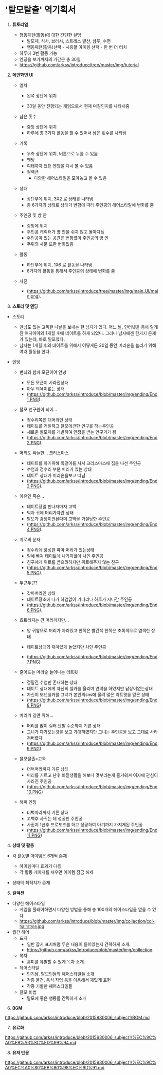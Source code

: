 # '탈모탈출' 역기획서

1. **튜토리얼**

   * 행동패턴(활동)에 대한 간단한 설명
     *  발모제, 식사, 브러시, 스트레스 발산, 샴푸, 수면
     *  행동패턴(활동)선택 - 사용할 아이템 선택 - 한 번 더 터치
   * 하루에 3번 활동 가능
   * 엔딩을 보기까지의 기간은 총 30일
   * https://github.com/arkss/introduce/tree/master/img/tutorial

2. **메인화면 UI**

   - 일차

     - 왼쪽 상단에 위치

     - 30일 동안 진행되는 게임으로서 현재 며칠인지를 나타내줌

   - 남은 횟수

     - 중앙 상단에 위치
     - 하루에 총 3가지 활동을 할 수 있어서 남은 횟수를 나타냄

   - 기록

     - 우측 상단에 위치, 버튼으로 누를 수 있음
     - 엔딩
     - 여태까지 했던 엔딩을 다시 볼 수 있음
     - 컬렉션
       - 다양한 헤어스타일을 모아놓고 볼 수 있음

   - 상태

     - 상단부에 위치, 3X2 로 상태를 나타냄
     - 총 6가지의 상태로 상태가 변함에 따라 주인공의 헤어스타일에 변화를 줌

   - 주인공 및 방 안

     - 중앙에 위치
     - 주인공 캐릭터가 방 안을 쉬지 않고 돌아다님
     - 주인공이 있는 공간은 변함없이 주인공의 방 안
     - 주위의 사물 또한 변화없음

   - 활동

     * 하단부에 위치, 1X6 로 활동을 나타냄
     * 6가지의 활동을 통해서 주인공의 상태에 변화를 줌 

   - 사진

     * (https://github.com/arkss/introduce/tree/master/img/main_UI/main.png).   

3. **스토리 및 엔딩**

- 스토리

  - 만남도 없는 고독한 나날을 보내는 한 남자가 있다. 어느 날, 인터넷을 통해 알게된 여자아이와 1개월 후에 데이트를 하게 되었다. 그러나 남자에겐 한가지 문제가 있는데, 바로 탈모였다.
  - 남자는 1개월 후의 데이트를 위해서 어떻게든 30일 동안 머리숱을 늘리기 위해 여러 활동을 한다.

- 엔딩

  - 번뇌와 함께 모근이여 안녕

    - 모든 모근이 사라진상태
    - 아무 의욕이없는 상태
    - (<https://github.com/arkss/introduce/blob/master/img/ending/End1.PNG>).

  - 탈모 연구원이 되어...

    - 정수리쪽은 대머리인 상태
    - 데이트를 거절하고 탈모에관한 연구를 하는주인공
    - 새로운 발모제를 개발하여 인정을 받는 연구가가 됨
    - (<https://github.com/arkss/introduce/blob/master/img/ending/End2.PNG>).

  - 머리도 싸늘한... 크리스마스

    - 데이트를 하기위해 목걸이를 사서 크리스마스에 집을 나선 주인공
    - 수염과 정수리 부분 머리가 있는 상태
    - 데이트 상대가 머리숱을보고 떠남
    - (<https://github.com/arkss/introduce/blob/master/img/ending/End3.PNG>).

  - 이유인 즉슨...

    - 데이트당일 만나자마자 고백
    - 턱과 귀에 머리가자란 상태
    - 탈모가 감당이안된다며 고백을 거절당한 주인공
    - (<https://github.com/arkss/introduce/blob/master/img/ending/End4.PNG>).

  - 위로의 문자

    - 정수리에 풍성한 파마 머리가 있는상태
    - 일에 빠져 데이트에 나가지않아 차인 주인공
    - 친구에게 위로를 받으려하지만 위로해주지 않는 친구
    - (<https://github.com/arkss/introduce/blob/master/img/ending/End5.PNG>).

  - 두근두근?

    - 갓파머리인 상태
    - 데이트장소에 나가 하염없이 기다리다 하루가 지나간 주인공
    - (<https://github.com/arkss/introduce/blob/master/img/ending/End6.PNG>).

  - 흐트러지는 건 머리까지만...

    - 양 귀옆으로 머리가 자라있고 한쪽은 빨간색 한쪽은 초록색으로 염색한 상태

    - 데이트상대와 재미있게 놀았지만 차인 주인공
    - (<https://github.com/arkss/introduce/blob/master/img/ending/End7.PNG>)

  - 줄어드는 머리숱 늘어나는 리트윗

    - 정말긴 수염만 존재하는 상태
    - 데이트 상대에게 자신의 셀카를 올리며 연락을 하였지만 답장이없는상태
    - 자신이 보낸셀카를 그녀가 본인의sns에 올려 많은 리트윗을 얻은 상태
    - (<https://github.com/arkss/introduce/blob/master/img/ending/End8.PNG>)

  - 머리가 길면 뭐해...

    - 머리를 많이 길러 단발 수준까지 기른 상태
    - 그녀가 다가오는것을 보고 기대하였지만 그녀는 주인공을 보고 그대로 사라져버렸다
    - (<https://github.com/arkss/introduce/blob/master/img/ending/End9.PNG>)

  - 탈모탈출=고독

    - 더벅머리까지 기른 상태
    - 머리를 기르고 난후 바깥생활을 해보니 멋부리는게 즐거워져 여자에 관심이 사라진 주인공
    - (<https://github.com/arkss/introduce/blob/master/img/ending/End10.PNG>)

  - 해피 엔딩 

    - 더벅마리까지 기른 상태
    - 고백후 사귀는 데 성공한 주인공
    - 사귄지 1년후 프로포즈를 하고 성공하여 아기까지 가지게된 주인공
    - (<https://github.com/arkss/introduce/blob/master/img/ending/End11.PNG>)

4. **상태 및 활동**

* 각 활동별 아이템은 6개씩 존재

  *   아이템마다 효과가 다름
  *   각 활동 게이지를 채우면 아이템 잠금 해제
* 상태의 최적치가 존재


5. **컬렉션**

- 다양한 헤어스타일
  - 게임을 플레이하면서 다양한 방법을 통해 총 100개의 헤어스타일을 얻을 수 있다
  - https://github.com/arkss/introduce/blob/master/img/collection/col-hairstyle.jpg
- 월간 헤어 
  - 표지 
    - 일반 잡지 표지처럼 무슨 내용이 들어있는지 간략하게 소개.
    - https://github.com/arkss/introduce/blob/master/img/collection
  - 목차
    - 흥미를 유발할 수 있게 목차 소개.  
  - 헤어스타일
    - 인기남, 탈모인들의 헤어스타일들 소개
    - 각종 물건, 음식 직업 등을 이용해서 재밌게 표현
    - 각종 기발한 헤어스타일들
  - 탈모 비법   
    - 탈모에 좋은 행동들 간략하게  소개

6. **BGM**

https://github.com/arkss/introduce/blob/2015930006_subject1/BGM.md

7. **유료화**

https://github.com/arkss/introduce/blob/2015930006_subject1/%EC%9C%A0%EB%A3%8C%ED%99%94.md

8. **유저 반응**

https://github.com/arkss/introduce/blob/2015930006_subject1/%EC%9C%A0%EC%A0%80%EB%B0%98%EC%9D%91.md